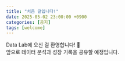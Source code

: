 ```yaml
---
title: "처음 글입니다!"
date: 2025-05-02 23:00:00 +0900
categories: [공지]
tags: [welcome]
---
```


Data Lab에 오신 걸 환영합니다! 🚀  
앞으로 데이터 분석과 성장 기록을 공유할 예정입니다.
